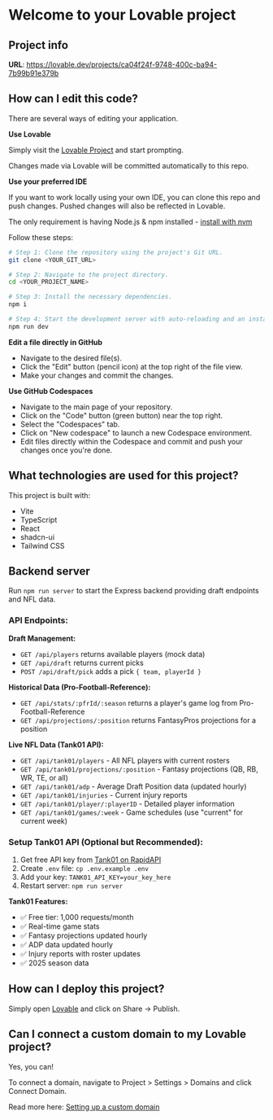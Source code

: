 # Welcome to your Lovable project

## Project info

**URL**: https://lovable.dev/projects/ca04f24f-9748-400c-ba94-7b99b91e379b

## How can I edit this code?

There are several ways of editing your application.

**Use Lovable**

Simply visit the [Lovable Project](https://lovable.dev/projects/ca04f24f-9748-400c-ba94-7b99b91e379b) and start prompting.

Changes made via Lovable will be committed automatically to this repo.

**Use your preferred IDE**

If you want to work locally using your own IDE, you can clone this repo and push changes. Pushed changes will also be reflected in Lovable.

The only requirement is having Node.js & npm installed - [install with nvm](https://github.com/nvm-sh/nvm#installing-and-updating)

Follow these steps:

```sh
# Step 1: Clone the repository using the project's Git URL.
git clone <YOUR_GIT_URL>

# Step 2: Navigate to the project directory.
cd <YOUR_PROJECT_NAME>

# Step 3: Install the necessary dependencies.
npm i

# Step 4: Start the development server with auto-reloading and an instant preview.
npm run dev
```

**Edit a file directly in GitHub**

- Navigate to the desired file(s).
- Click the "Edit" button (pencil icon) at the top right of the file view.
- Make your changes and commit the changes.

**Use GitHub Codespaces**

- Navigate to the main page of your repository.
- Click on the "Code" button (green button) near the top right.
- Select the "Codespaces" tab.
- Click on "New codespace" to launch a new Codespace environment.
- Edit files directly within the Codespace and commit and push your changes once you're done.

## What technologies are used for this project?

This project is built with:

- Vite
- TypeScript
- React
- shadcn-ui
- Tailwind CSS

## Backend server

Run `npm run server` to start the Express backend providing draft endpoints and NFL data.

### API Endpoints:

**Draft Management:**
- `GET /api/players` returns available players (mock data)
- `GET /api/draft` returns current picks
- `POST /api/draft/pick` adds a pick `{ team, playerId }`

**Historical Data (Pro-Football-Reference):**
- `GET /api/stats/:pfrId/:season` returns a player's game log from Pro-Football-Reference
- `GET /api/projections/:position` returns FantasyPros projections for a position

**Live NFL Data (Tank01 API):**
- `GET /api/tank01/players` - All NFL players with current rosters
- `GET /api/tank01/projections/:position` - Fantasy projections (QB, RB, WR, TE, or all)
- `GET /api/tank01/adp` - Average Draft Position data (updated hourly)
- `GET /api/tank01/injuries` - Current injury reports
- `GET /api/tank01/player/:playerID` - Detailed player information
- `GET /api/tank01/games/:week` - Game schedules (use "current" for current week)

### Setup Tank01 API (Optional but Recommended):

1. Get free API key from [Tank01 on RapidAPI](https://rapidapi.com/tank01/api/tank01-nfl-live-in-game-real-time-statistics-nfl)
2. Create `.env` file: `cp .env.example .env`
3. Add your key: `TANK01_API_KEY=your_key_here`
4. Restart server: `npm run server`

**Tank01 Features:**
- ✅ Free tier: 1,000 requests/month
- ✅ Real-time game stats
- ✅ Fantasy projections updated hourly
- ✅ ADP data updated hourly
- ✅ Injury reports with roster updates
- ✅ 2025 season data

## How can I deploy this project?

Simply open [Lovable](https://lovable.dev/projects/ca04f24f-9748-400c-ba94-7b99b91e379b) and click on Share -> Publish.

## Can I connect a custom domain to my Lovable project?

Yes, you can!

To connect a domain, navigate to Project > Settings > Domains and click Connect Domain.

Read more here: [Setting up a custom domain](https://docs.lovable.dev/tips-tricks/custom-domain#step-by-step-guide)
